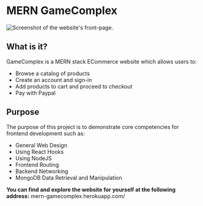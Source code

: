 # MERN GameComplex

![Screenshot of the website's front-page.](https://github.com/Kaboudouo/MERN-Gamecomplex/tree/main/frontend/public/images/gamecomplex.PNG)

## What is it?

GameComplex is a MERN stack ECommerce website which allows users to:

- Browse a catalog of products
- Create an account and sign-in
- Add products to cart and proceed to checkout
- Pay with Paypal

## Purpose

The purpose of this project is to demonstrate core competencies for frontend development such as:

- General Web Design
- Using React Hooks
- Using NodeJS
- Frontend Routing
- Backend Networking
- MongoDB Data Retrieval and Manipulation

**You can find and explore the website for yourself at the following address:** mern-gamecomplex.herokuapp.com/
